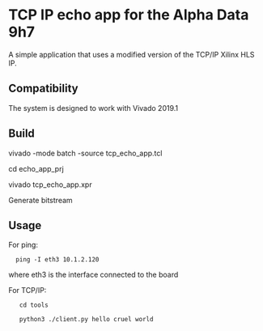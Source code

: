 # TCP IP echo app for the Alpha Data 9h7

A simple application that uses a modified version of the TCP/IP Xilinx HLS IP.

## Compatibility

The system is designed to work with Vivado 2019.1

## Build

vivado -mode batch -source tcp_echo_app.tcl

cd echo_app_prj

vivado tcp_echo_app.xpr

Generate bitstream

## Usage

For ping:

      ping -I eth3 10.1.2.120
   
where eth3 is the interface connected to the board

For TCP/IP:

       cd tools
   
       python3 ./client.py hello cruel world
